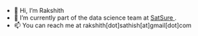 - 👋 Hi, I’m Rakshith
- 🌱 I’m currently part of the data science team at <a href="https://satsure.co/" > SatSure </a>.
- 📫 You can reach me at rakshith[dot]sathish[at]gmail[dot]com
